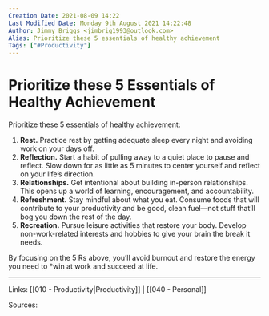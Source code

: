 ```yaml
---
Creation Date: 2021-08-09 14:22
Last Modified Date: Monday 9th August 2021 14:22:48
Author: Jimmy Briggs <jimbrig1993@outlook.com>
Alias: Prioritize these 5 essentials of healthy achievement
Tags: ["#Productivity"]
---
```


# Prioritize these 5 Essentials of Healthy Achievement

Prioritize these 5 essentials of healthy achievement:

1. **Rest.** Practice rest by getting adequate sleep every night and avoiding work on your days off.
2. **Reflection.** Start a habit of pulling away to a quiet place to pause and reflect. Slow down for as little as 5 minutes to center yourself and reflect on your life’s direction.
3. **Relationships.** Get intentional about building in-person relationships. This opens up a world of learning, encouragement, and accountability. 
4. **Refreshment.** Stay mindful about what you eat. Consume foods that will contribute to your productivity and be good, clean fuel—not stuff that’ll bog you down the rest of the day.
5. **Recreation.** Pursue leisure activities that restore your body. Develop non-work-related interests and hobbies to give your brain the break it needs.

By focusing on the 5 Rs above, you’ll avoid burnout and restore the energy you need to *win at work and succeed at life. 

***

Links: [[010 - Productivity|Productivity]] | [[040 - Personal]]

Sources: 

